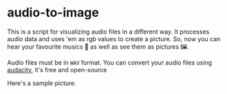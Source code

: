 # audio-to-image

This is a script for visualizing audio files in a different way. It processes audio data and uses 'em as rgb values to create a picture.
So, now you can hear your favourite musics 🎵 as well as see them as pictures 🖼. 

Audio files must be in `WAV` format. You can convert your audio files using [audacity](https://www.audacityteam.org/), it's free and open-source

Here's a sample picture.


